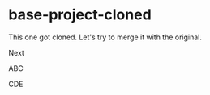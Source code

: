 # base-project-cloned

This one got cloned. Let's try to merge it with the original.

Next

ABC

CDE
